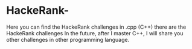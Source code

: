 # HackeRank-
Here you can find the HackeRank challenges in .cpp (C++) there are the HackeRank challenges
In the future, after I master C++, I will share you other challenges in other programming language.
